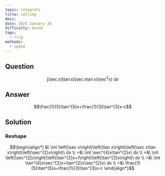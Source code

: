 ```yaml
---
topic: integrals
title: calling
desc: 
date: 2025 January 30
difficulty: based
tags:
  - trig
methods:
  - speed
---
```



## Question
```math
\int
  (\sec{x})(\tan{x})(\sec{x}\tan{x})(\sec^2{x})
\ dx
```


## Answer
```math
\frac{1}{5}\tan^{5}x+\frac{1}{3}\tan^{3}x-c
```


## Solution

### Reshape
```math
\begin{align*}
  &\ \int \left(\sec x\right)\left(\tan x\right)\left(\sec x\tan x\right)\left(\sec^{2}x\right)\ dx
  \\ =&\ \int \sec^{4}x\tan^{2}x\ dx
  \\ =&\ \int \left(\sec^{2}x\right)\left(\tan^{2}x+1\right)\left(\tan^{2}x\right)\ dx
  \\ =&\ \int \tan^{4}x\sec^{2}x+\tan^{2}x\sec^{2}x\ dx
  \\ =&\ \frac{1}{5}\tan^{5}x+\frac{1}{3}\tan^{3}x-c
\end{align*}
```
